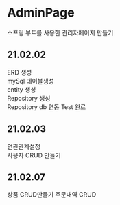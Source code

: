 # AdminPage
스프링 부트를 사용한 관리자페이지 만들기

## 21.02.02
ERD 생성  
mySql 테이블생성  
entity 생성  
Repository 생성  
Repository db 연동 Test 완료  


## 21.02.03  
연관관계설정  
사용자 CRUD 만들기  

## 21.02.07  
상품 CRUD만들기
주문내역 CRUD 
